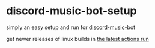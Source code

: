 # discord-music-bot-setup
simply an easy setup and run for [discord-music-bot](https://github.com/fheahdythdr/discord-music-bot/tree/main)

get newer releases of linux builds in [the latest actions run](https://github.com/tairasoul/discord-music-bot-setup/actions/workflows/main.yml)
